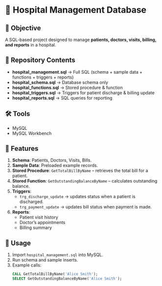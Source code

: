 # 🏥 Hospital Management Database  

## 🎯 Objective  
A SQL-based project designed to manage **patients, doctors, visits, billing, and reports** in a hospital.  

## 📂 Repository Contents  
- **hospital_management.sql** → Full SQL (schema + sample data + functions + triggers + reports)  
- **hospital_schema.sql** → Database schema only  
- **hospital_functions.sql** → Stored procedure & function  
- **hospital_triggers.sql** → Triggers for patient discharge & billing update  
- **hospital_reports.sql** → SQL queries for reporting  

## 🛠️ Tools  
- MySQL  
- MySQL Workbench  

## 🚀 Features  
1. **Schema**: Patients, Doctors, Visits, Bills.  
2. **Sample Data**: Preloaded example records.  
3. **Stored Procedure**: `GetTotalBillByName` – retrieves the total bill for a patient.  
4. **Stored Function**: `GetOutstandingBalanceByName` – calculates outstanding balance.  
5. **Triggers**:  
   - `trg_discharge_update` → updates status when a patient is discharged.  
   - `trg_payment_update` → updates bill status when payment is made.  
6. **Reports**:  
   - Patient visit history  
   - Doctor’s appointments  
   - Billing summary  

## 📌 Usage  
1. Import `hospital_management.sql` into MySQL.  
2. Run schema and sample inserts.  
3. Example calls:  
   ```sql
   CALL GetTotalBillByName('Alice Smith');
   SELECT GetOutstandingBalanceByName('Alice Smith');
